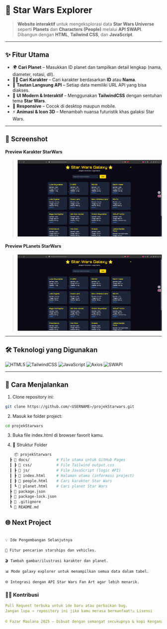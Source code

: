 # 🌌 Star Wars Explorer

> **Website interaktif** untuk mengeksplorasi data **Star Wars Universe** seperti **Planets** dan **Characters (People)** melalui **API SWAPI**.  
> Dibangun dengan **HTML**, **Tailwind CSS**, dan **JavaScript**.

---

## ✨ Fitur Utama

- 🌍 **Cari Planet** – Masukkan ID planet dan tampilkan detail lengkap (nama, diameter, rotasi, dll).
- 🧑‍🚀 **Cari Karakter** – Cari karakter berdasarkan **ID** atau **Nama**.
- 🔗 **Tautan Langsung API** – Setiap data memiliki URL API yang bisa diakses.
- 🎨 **UI Modern & Interaktif** – Menggunakan **TailwindCSS** dengan sentuhan tema **Star Wars**.
- 📱 **Responsive** – Cocok di desktop maupun mobile.
- ⚡ **Animasi & Icon 3D** – Menambah nuansa futuristik khas galaksi Star Wars.

---

## 📸 Screenshot
#### Preview Karakter StarWars
> ![Star Wars Preview](./screenshoot/preview2.png)
#### Preview PLanets StarWars
> ![Star Wars Preview](./screenshoot/preview2.png)

---

## 🛠 Teknologi yang Digunakan

![HTML5](https://img.shields.io/badge/HTML5-E34F26?style=for-the-badge&logo=html5&logoColor=white)
![TailwindCSS](https://img.shields.io/badge/Tailwind_CSS-38B2AC?style=for-the-badge&logo=tailwind-css&logoColor=white)
![JavaScript](https://img.shields.io/badge/JavaScript-F7DF1E?style=for-the-badge&logo=javascript&logoColor=black)
![Axios](https://img.shields.io/badge/Axios-5A29E4?style=for-the-badge&logo=axios&logoColor=white)
![SWAPI](https://img.shields.io/badge/SWAPI-000000?style=for-the-badge&logo=starship&logoColor=white)

---

## 🚀 Cara Menjalankan

1. Clone repository ini:

```bash
git clone https://github.com/<USERNAME>/projekStarwars.git

```

2. Masuk ke folder project:

```bash
cd projekStarwars
```

3. Buka file index.html di browser favorit kamu.

4. 📂 Struktur Folder

```bash
    📦 projekStarwars
  ┣ 📂 docs/            # File utama untuk GitHub Pages
  ┃ ┣ 📂 css/           # File Tailwind output.css
  ┃ ┣ 📂 js/            # File JavaScript (logic API)
  ┃ ┣ 📜 index.html     # Halaman utama (informasi project)
  ┃ ┣ 📜 people.html    # Cari karakter Star Wars
  ┃ ┗ 📜 planet.html    # Cari planet Star Wars
  ┣ 📜 package.json
  ┣ 📜 package-lock.json
  ┣ 📜 .gitignore
  ┗ 📜 README.md
```

## 🌐 Next Project

```bash

💡 Ide Pengembangan Selanjutnya

🔎 Fitur pencarian starships dan vehicles.

🎬 Tambah gambar/ilustrasi karakter dan planet.

📊 Mode galaxy explorer untuk menampilkan semua data dalam tabel.

🌐 Integrasi dengan API Star Wars Fan Art agar lebih menarik.

```

### 👨‍💻 Kontribusi

```yaml
Pull Request terbuka untuk ide baru atau perbaikan bug.
Jangan lupa ⭐ repository ini jika kamu merasa bermanfaat!⚖️ Lisensi

© Fazar Maulana 2025 – Dibuat dengan semangat secukupnya & kopi Kenganan awokwok
```
